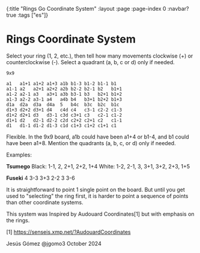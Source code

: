{:title "Rings Go Coordinate System"
 :layout :page
 :page-index 0
 :navbar? true
 :tags ["es"]}

# Rings Coordinate System

Select your ring (1, 2, etc.), then tell how many movements clockwise
(+) or counterclockwise (-).  Select a quadrant (a, b, c or d) only if
needed.

```
9x9

a1   a1+1 a1+2 a1+3 a1b b1-3 b1-2 b1-1 b1
a1-1 a2   a2+1 a2+2 a2b b2-2 b2-1 b2   b1+1
a1-2 a2-1 a3   a3+1 a3b b3-1 b3   b2+1 b1+2
a1-3 a2-2 a3-1 a4   a4b b4   b3+1 b2+2 b1+3
d1a  d2a  d3a  d4a  5   b4c  b3c  b2c  b1c
d1+3 d2+2 d3+1 d4   c4d c4   c3-1 c2-2 c1-3
d1+2 d2+1 d3   d3-1 c3d c3+1 c3   c2-1 c1-2
d1+1 d2   d2-1 d2-2 c2d c2+2 c2+1 c2   c1-1
d1   d1-1 d1-2 d1-3 c1d c1+3 c1+2 c1+1 c1
```

Flexible.  In the 9x9 board, a1b could have been a1+4 or b1-4, and b1
could have been a1+8.  Mention the quadrants (a, b, c, or d) only if
needed.

Examples:

**Tsumego**
Black: 1-1, 2,   2+1, 2+2, 1+4
White: 1-2, 2-1, 3,   3+1, 3+2, 2+3, 1+5

**Fuseki**
4 3-3 3+3 2-2 3 3-6

It is straightforward to point 1 single point on the board.  But until
you get used to "selecting" the ring first, it is harder to point a
sequence of points than other coordinate systems.

This system was Inspired by Audouard Coordinates[1] but with emphasis
on the rings.

[1] https://senseis.xmp.net/?AudouardCoordinates

Jesús Gómez
@jgomo3
October 2024

